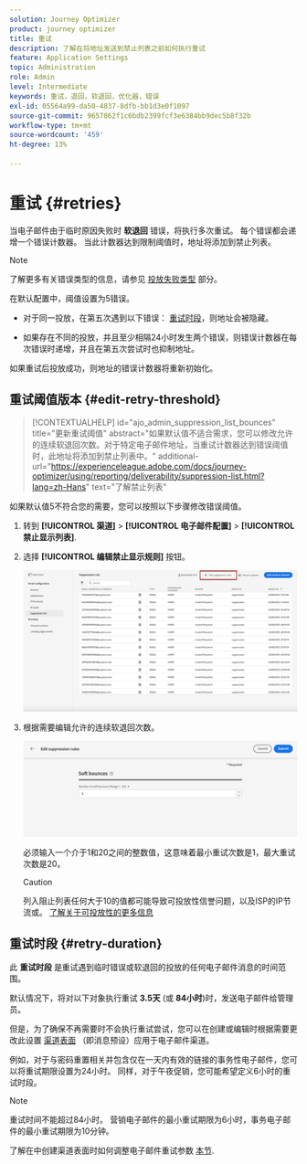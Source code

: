 ```yaml
---
solution: Journey Optimizer
product: journey optimizer
title: 重试
description: 了解在将地址发送到禁止列表之前如何执行重试
feature: Application Settings
topic: Administration
role: Admin
level: Intermediate
keywords: 重试，退回，软退回，优化器，错误
exl-id: 05564a99-da50-4837-8dfb-bb1d3e0f1097
source-git-commit: 9657862f1c6bdb2399fcf3e6384bb9dec5b8f32b
workflow-type: tm+mt
source-wordcount: '459'
ht-degree: 13%

---
```


# 重试 {#retries}

当电子邮件由于临时原因失败时 **软退回** 错误，将执行多次重试。 每个错误都会递增一个错误计数器。 当此计数器达到限制阈值时，地址将添加到禁止列表。

>[!NOTE]
>
>了解更多有关错误类型的信息，请参见 [投放失败类型](../reports/suppression-list.md#delivery-failures) 部分。

在默认配置中，阈值设置为5错误。

* 对于同一投放，在第五次遇到以下错误： [重试时段](#retry-duration)，则地址会被隐藏。

* 如果存在不同的投放，并且至少相隔24小时发生两个错误，则错误计数器在每次错误时递增，并且在第五次尝试时也抑制地址。

如果重试后投放成功，则地址的错误计数器将重新初始化。

## 重试阈值版本 {#edit-retry-threshold}

>[!CONTEXTUALHELP]
>id="ajo_admin_suppression_list_bounces"
>title="更新重试阈值"
>abstract="如果默认值不适合需求，您可以修改允许的连续软退回次数。对于特定电子邮件地址，当重试计数器达到错误阈值时，此地址将添加到禁止列表中。"
>additional-url="https://experienceleague.adobe.com/docs/journey-optimizer/using/reporting/deliverability/suppression-list.html?lang=zh-Hans" text="了解禁止列表"

如果默认值5不符合您的需要，您可以按照以下步骤修改错误阈值。

1. 转到 **[!UICONTROL 渠道]** > **[!UICONTROL 电子邮件配置]** > **[!UICONTROL 禁止显示列表]**.

1. 选择 **[!UICONTROL 编辑禁止显示规则]** 按钮。

   ![](assets/suppression-list-edit-retries.png)

1. 根据需要编辑允许的连续软退回次数。

   ![](assets/suppression-list-edit-soft-bounces.png)

   必须输入一个介于1和20之间的整数值，这意味着最小重试次数是1，最大重试次数是20。

   >[!CAUTION]
   >
   >列入阻止列表任何大于10的值都可能导致可投放性信誉问题，以及ISP的IP节流或。 [了解关于可投放性的更多信息](../reports/deliverability.md)

## 重试时段 {#retry-duration}

此 **重试时段** 是重试遇到临时错误或软退回的投放的任何电子邮件消息的时间范围。

默认情况下，将对以下对象执行重试 **3.5天** (或 **84小时**)时，发送电子邮件给管理员。

但是，为了确保不再需要时不会执行重试尝试，您可以在创建或编辑时根据需要更改此设置 [渠道表面](channel-surfaces.md) （即消息预设）应用于电子邮件渠道。

例如，对于与密码重置相关并包含仅在一天内有效的链接的事务性电子邮件，您可以将重试期限设置为24小时。 同样，对于午夜促销，您可能希望定义6小时的重试时段。

>[!NOTE]
>
>重试时间不能超过84小时。 营销电子邮件的最小重试期限为6小时，事务电子邮件的最小重试期限为10分钟。

了解在中创建渠道表面时如何调整电子邮件重试参数 [本节](../email/email-settings.md#email-retry).

